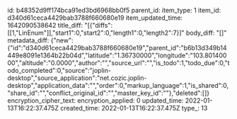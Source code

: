 id: b48352d9ff174bca91ed3bd6968bb0f5
parent_id: 
item_type: 1
item_id: d340d61ceca4429bab3788f660680e19
item_updated_time: 1642090538642
title_diff: "[{\"diffs\":[[1,\"LinEnum\"]],\"start1\":0,\"start2\":0,\"length1\":0,\"length2\":7}]"
body_diff: "[]"
metadata_diff: {"new":{"id":"d340d61ceca4429bab3788f660680e19","parent_id":"b6b13d349b14449e8091e1364b22b04d","latitude":"1.36730000","longitude":"103.80140000","altitude":"0.0000","author":"","source_url":"","is_todo":1,"todo_due":0,"todo_completed":0,"source":"joplin-desktop","source_application":"net.cozic.joplin-desktop","application_data":"","order":0,"markup_language":1,"is_shared":0,"share_id":"","conflict_original_id":"","master_key_id":""},"deleted":[]}
encryption_cipher_text: 
encryption_applied: 0
updated_time: 2022-01-13T16:22:37.475Z
created_time: 2022-01-13T16:22:37.475Z
type_: 13